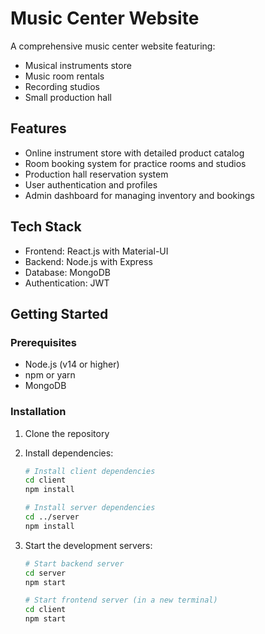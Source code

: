# Music Center Website

A comprehensive music center website featuring:
- Musical instruments store
- Music room rentals
- Recording studios
- Small production hall

## Features
- Online instrument store with detailed product catalog
- Room booking system for practice rooms and studios
- Production hall reservation system
- User authentication and profiles
- Admin dashboard for managing inventory and bookings

## Tech Stack
- Frontend: React.js with Material-UI
- Backend: Node.js with Express
- Database: MongoDB
- Authentication: JWT

## Getting Started

### Prerequisites
- Node.js (v14 or higher)
- npm or yarn
- MongoDB

### Installation
1. Clone the repository
2. Install dependencies:
   ```bash
   # Install client dependencies
   cd client
   npm install

   # Install server dependencies
   cd ../server
   npm install
   ```

3. Start the development servers:
   ```bash
   # Start backend server
   cd server
   npm start

   # Start frontend server (in a new terminal)
   cd client
   npm start
   ```
